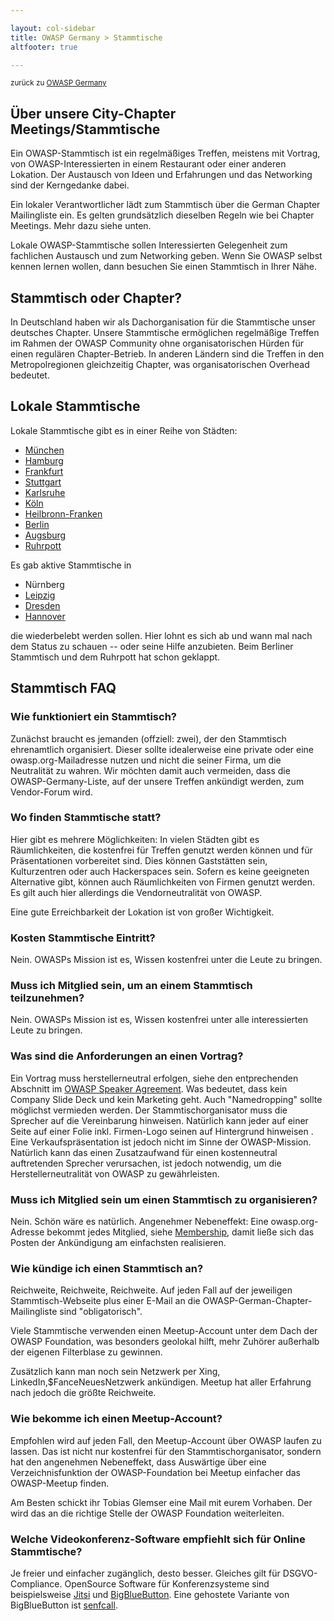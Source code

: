 ```yaml
---

layout: col-sidebar
title: OWASP Germany > Stammtische
altfooter: true

---
```


<small>zurück zu [OWASP Germany](/www-chapter-germany/)</small>

## Über unsere City-Chapter Meetings/Stammtische

Ein OWASP-Stammtisch ist ein regelmäßiges Treffen, meistens mit Vortrag, von
OWASP-Interessierten in einem Restaurant oder einer anderen Lokation. Der
Austausch von Ideen und Erfahrungen und das Networking sind der Kerngedanke dabei.

Ein lokaler Verantwortlicher lädt zum Stammtisch über die German Chapter
Mailingliste ein. Es gelten grundsätzlich dieselben Regeln wie bei Chapter
Meetings. Mehr dazu siehe unten.

Lokale OWASP-Stammtische sollen Interessierten Gelegenheit zum fachlichen
Austausch und zum Networking geben. Wenn Sie OWASP selbst kennen lernen wollen,
dann besuchen Sie einen Stammtisch in Ihrer Nähe.

<!-- Anleitung #FIXME -->

## Stammtisch oder Chapter?

In Deutschland haben wir als Dachorganisation für die Stammtische unser
deutsches Chapter. Unsere Stammtische ermöglichen regelmäßige Treffen im
Rahmen der OWASP Community ohne organisatorischen Hürden für einen
regulären Chapter-Betrieb. In anderen Ländern sind die Treffen in den
Metropolregionen gleichzeitig Chapter, was organisatorischen Overhead
bedeutet.


## Lokale Stammtische


Lokale Stammtische gibt es in einer Reihe von Städten:

* [München](muenchen/)
* [Hamburg](hamburg/)
* [Frankfurt](frankfurt/)
* [Stuttgart](stuttgart/)
* [Karlsruhe](karlsruhe/)
* [Köln](koeln/)
* [Heilbronn-Franken](heilbronn_franken/)
* [Berlin](berlin/)
* [Augsburg](augsburg/)
* [Ruhrpott](https://owasp.org/www-chapter-ruhrpott/)

Es gab aktive Stammtische in

* Nürnberg
* [Leipzig](leipzig/)
* [Dresden](dresden/)
* [Hannover](hannover/)

die wiederbelebt werden sollen. Hier lohnt es sich ab und wann mal nach dem Status zu schauen -- oder seine Hilfe anzubieten. Beim Berliner Stammtisch und dem Ruhrpott hat schon geklappt.

## Stammtisch FAQ

### Wie funktioniert ein Stammtisch?

Zunächst braucht es jemanden (offziell: zwei), der den Stammtisch ehrenamtlich organisiert.
Dieser sollte idealerweise eine private oder eine owasp.org-Mailadresse nutzen
und nicht die seiner Firma, um die Neutralität zu wahren. Wir möchten damit
auch vermeiden, dass die OWASP-Germany-Liste, auf der unsere Treffen ankündigt
werden, zum Vendor-Forum wird.

### Wo finden Stammtische statt?

Hier gibt es mehrere Möglichkeiten: In vielen Städten gibt es Räumlichkeiten,
die kostenfrei für Treffen genutzt werden können und für Präsentationen
vorbereitet sind. Dies können Gaststätten sein, Kulturzentren oder auch
Hackerspaces sein. Sofern es keine geeigneten Alternative gibt, können auch
Räumlichkeiten von Firmen genutzt werden. Es gilt auch hier allerdings die
Vendorneutralität von OWASP.

Eine gute Erreichbarkeit der Lokation ist von großer Wichtigkeit.

### Kosten Stammtische Eintritt?

Nein. OWASPs Mission ist es, Wissen kostenfrei unter die Leute zu bringen.

### Muss ich Mitglied sein, um an einem Stammtisch teilzunehmen?

Nein. OWASPs Mission ist es, Wissen kostenfrei unter alle interessierten Leute zu bringen.


### Was sind die Anforderungen an einen Vortrag?

Ein Vortrag muss herstellerneutral erfolgen, siehe den entprechenden Abschnitt
im [OWASP Speaker Agreement](/www-policy/legal/speaker-agreement.html).
Was bedeutet, dass kein Company Slide Deck und kein Marketing geht. Auch "Namedropping" sollte
möglichst vermieden werden. Der Stammtischorganisator muss die Sprecher auf die
Vereinbarung hinweisen. Natürlich kann jeder auf einer Seite auf einer Folie 
inkl. Firmen-Logo seinen auf Hintergrund hinweisen .
Eine Verkaufspräsentation ist jedoch nicht im Sinne der OWASP-Mission. Natürlich
kann das einen Zusatzaufwand für einen kostenneutral auftretenden Sprecher
verursachen, ist jedoch notwendig, um die Herstellerneutralität von OWASP zu
gewährleisten.

### Muss ich Mitglied sein um einen Stammtisch zu organisieren?

Nein. Schön wäre es natürlich. Angenehmer Nebeneffekt: Eine owasp.org-Adresse
bekommt jedes Mitglied, siehe [Membership](/membership), damit
ließe sich das Posten der Ankündigung am einfachsten realisieren.

### Wie kündige ich einen Stammtisch an?

Reichweite, Reichweite, Reichweite. Auf jeden Fall auf der jeweiligen
Stammtisch-Webseite plus einer E-Mail an die OWASP-German-Chapter-Mailingliste sind
"obligatorisch".

Viele Stammtische verwenden einen Meetup-Account unter dem Dach der OWASP Foundation, 
was besonders geolokal hilft, mehr Zuhörer außerhalb der eigenen Filterblase zu gewinnen. 

Zusätzlich kann man noch sein Netzwerk per Xing, LinkedIn,$FanceNeuesNetzwerk ankündigen. Meetup hat aller Erfahrung nach jedoch die größte
Reichweite.

### Wie bekomme ich einen Meetup-Account?

Empfohlen wird auf jeden Fall, den Meetup-Account über OWASP laufen zu lassen.
Das ist nicht nur kostenfrei für den Stammtischorganisator, sondern hat den
angenehmen Nebeneffekt, dass Auswärtige über eine Verzeichnisfunktion der
OWASP-Foundation bei Meetup einfacher das OWASP-Meetup finden.

Am Besten schickt ihr Tobias Glemser eine Mail mit eurem Vorhaben. Der wird das an die
richtige Stelle der OWASP Foundation weiterleiten.

### Welche Videokonferenz-Software empfiehlt sich für Online Stammtische?

Je freier und einfacher zugänglich, desto besser. Gleiches gilt für DSGVO-Compliance. OpenSource Software für Konferenzsysteme sind beispielsweise [Jitsi](https://jitsi.org/) und [BigBlueButton](https://bigbluebutton.org/). Eine gehostete Variante von BigBlueButton ist [senfcall](https://senfcall.de/). 
